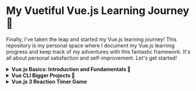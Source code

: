 # My Vuetiful Vue.js Learning Journey 🚀

Finally, I've taken the leap and started my Vue.js learning journey! This repository is my personal space where I document my Vue.js learning progress and keep track of my adventures with this fantastic framework. It's all about personal satisfaction and self-improvement. Let's get started!
<details>
  <summary><strong>Vue.js Basics: Introduction and Fundamentals 🚀</strong></summary>

  ## Introduction
  Welcome to the world of Vue.js! In this section, you'll embark on a journey to explore the fundamental concepts and features of Vue.js, a progressive JavaScript framework. Vue.js is like a magic wand in the realm of web development, empowering you to create dynamic and interactive web applications. Let's dive into the essentials!

## Topics Covered

### Introduction to Vue.js 🌟

Today, you'll take your first step into the enchanting world of Vue.js. You'll discover the foundational principles of Vue.js, a progressive JavaScript framework known for its versatility and ease of use. Get ready to wield the magic wand of web development! ✨

### Setting up Vue.js in a project 🛠️

Before you can work your magic with Vue.js, you need to set up your project. Learn how to integrate Vue.js seamlessly into your application, preparing it for a world of Vue-tiful possibilities. 💪

### Vue.js Instance and Data 🧬

Enter the fascinating realm of Vue instances and data. It's like creating a miniature universe inside your application, where data comes to life. Explore the core concepts that make Vue.js a powerful tool for building interactive web applications. 🪐

### Vue Directives (v-bind, v-model, v-on) 🤖

These directives are your superpowers! With `v-bind`, you can effortlessly bind data to your templates. `v-model` enables two-way data binding, while `v-on` lets you handle events with ease. These essential tools are your secret weapons in Vue.js development. 💥

### Vue Methods 📚

Discover Vue methods, your secret functions that perform actions and calculations within your Vue app. It's like having a Swiss Army knife in your development toolbox. 🧰

### Computed Properties 🔍

Computed properties in Vue.js are your personal math assistants. They automatically recalculate when data changes, providing smart, auto-updating variables. They simplify complex calculations and enhance the interactivity of your app. 🧮

### Conditional Rendering with v-if 🎭

Bring magic to your user interface with conditional rendering using `v-if`. Make elements appear and disappear with the snap of your fingers, creating dynamic and responsive web applications. 🪄

### Looping through Data with v-for 🔄

Organize your data with the power of `v-for`. Create dynamic lists and iterate through data effortlessly, ensuring your web application is as organized as a supercharged to-do list. ✅

### Understanding Triggers 🎯

Dive into triggers and understand how they enhance interactivity in Vue.js. Triggers are like secret buttons that make things happen, adding a touch of magic to your web applications. 🎉
</details>

<details>
  <summary><strong>Vue CLI Bigger Projects 🚀</strong></summary>

  ## Introduction
  In this section, you'll level up your Vue.js skills by tackling larger projects using Vue CLI. You'll explore setting up substantial projects, working with Vue files and templates, using template refs, creating and managing multiple components, understanding the parent-child component relationship, and building a complex component tree.

## Topics Covered

### Installing Node.js

Before diving into Vue.js projects, it's essential to install Node.js, the runtime environment for JavaScript. Node.js allows you to run JavaScript on the server side and provides essential tools for web development.

### Using Vue CLI

Vue CLI is a command-line tool that simplifies setting up and managing Vue.js projects. It provides a structured project template and a wide range of features, making the development process smoother and more efficient.

### Creating a new project walkthrough

Starting a new Vue.js project with Vue CLI is a breeze. This walkthrough will guide you through creating a new project, ensuring a solid foundation for your development journey.

### Working with Vue files and templates

Vue.js projects are centered around components. Understanding how to work with Vue files and templates is crucial. Explore the structuring of Vue components and the creation of dynamic templates for your applications.

### Template refs

Unlock the power of template refs, a feature that allows you to reference and interact with elements in your Vue templates. Learn how to use template refs to access and manipulate elements within your components.

### Creating and managing multiple components

Large projects often require breaking the user interface into smaller, reusable components. Learn how to create and manage multiple components, enabling a more organized and maintainable codebase.

### Understanding the parent and child component relationship

Vue.js follows a hierarchical component structure, where components can be parent or child components. Understanding how parent and child components interact is essential for building complex user interfaces.

### Building a component tree

In Vue.js, components form a tree-like structure. Learn how to build a component tree by composing components and creating a clear hierarchy for your application.

## Styling and Components

- Apply style to a component, affecting not only the component itself but also other components used within it.
- Use the "scoped" attribute to limit styles to a specific component.
- For global CSS styles, create a `global.css` file in the assets folder and import it in your `main.js` file.

## Working with Props

- Props make components more reusable and dynamic.
- Use data binding (`:`) to pass data types other than strings.

## Emitting Custom Events

- Components can emit custom events, allowing you to listen to those events where the component is used.

## Click Event Modifiers

- Enhance the behavior of click events using modifiers like `@click`, `@click.right`, and `@click.self`.

## Slots

- Vue provides various ways to use slots, including template slots and default slots.
- Slots allow you to insert content into a component from the parent component.

## Using Teleport

- Teleport is a feature in Vue that allows you to render content at a different place in the DOM hierarchy.
- It's useful for rendering modals, dialogs, and other dynamic elements in your application.

</details>
<details>
   <summary><strong> Vue.js 3 Reaction Timer Game</strong></summary>
Welcome to my Vue.js 3 Reaction Timer Game project! In this section, you'll find a brief overview of my journey and the structure of this simple yet fun web application.

## Introduction

This project is a part of my Vue.js learning journey, where I decided to build a small yet engaging game to apply my Vue.js skills. Here's a quick rundown of my journey:

- Created a new Vue.js project using Vue CLI.
- Cleaned the default components and dependencies.
- Developed the game with three primary components:
  - `App.vue`: The main Vue app component responsible for game logic.
  - `Block.vue`: A component representing the flashing block for players to click as quickly as possible.
  - `Result.vue`: A component to display the user's reaction time and rank.
- Utilized Vue.js concepts, including custom events, data binding, and lifecycle hooks.
- Gained insights into Vue.js lifecycle hooks like `mounted`, `updated`, and `unmounted`.
- Used custom events to pass data between components.

So, what's this project all about, and how does it work? Let me break it down for you:

🎮 **The Game**: Imagine a flashy, colorful block that appears on your screen. Your mission, should you choose to accept it, is to click that block as quickly as humanly possible.

⏱️ **Reaction Time**: Every time you click the block, we measure your reaction time. Are you the Flash, or more of a "relaxed and laid-back" kind of superhero?

🥋 **Rank**: Based on your reaction time, you'll receive a rank. Will you be the ultimate "Ninja Fingers" with superhuman reflexes, or perhaps you're more of a "Casual Stroller" through the Vue-tiful world of web development?

Intrigued? Clone this repository and dive into the world of Vue.js, where learning meets fun, and you become a coding ninja in style. Time to unleash your inner superhero and become a Vue-tastic master! 🚀🦸‍♂️

## Video Preview
![Click to watch the video](/reaction-timer/src/assets/Reaction-timer.webm)

[![Watch the Video](Reaction-timer.webm)](/reaction-timer/src/assets/Reaction-timer.webm)



</details>
